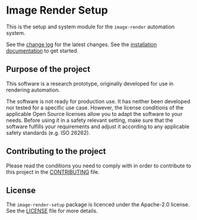 # Image Render Setup

This is the setup and system module for the `image-render` automation system.

See the [change log](docs/source/change-log.md) for the latest changes. See the [installation documentation](docs/source/setup.md) to get started.

## Purpose of the project

This software is a research prototype, originally developed for use in rendering automation.

The software is not ready for production use. It has neither been developed nor tested for a specific use case. However, the license conditions of the applicable Open Source licenses allow you to adapt the software to your needs. Before using it in a safety relevant setting, make sure that the software fulfills your requirements and adjust it according to any applicable safety standards (e.g. ISO 26262).

## Contributing to the project

Please read the conditions you need to comply with in order to contribute to this project in the [CONTRIBUTING](CONTRIBUTING.md) file. 

## License

The `image-render-setup` package is licenced under the Apache-2.0 license. See the [LICENSE](LICENSE.md) file for more details.

